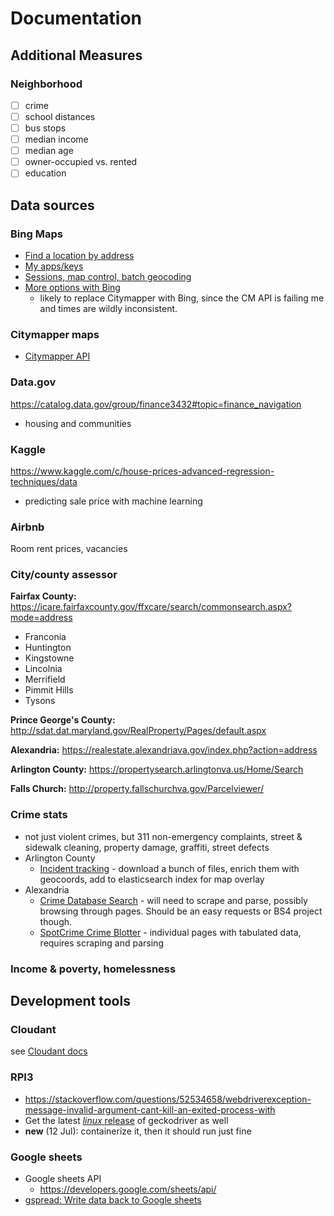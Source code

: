 # Documentation

## Additional Measures

### Neighborhood
* [ ] crime
* [ ] school distances
* [ ] bus stops
* [ ] median income
* [ ] median age
* [ ] owner-occupied vs. rented
* [ ] education

## Data sources
### Bing Maps
* [Find a location by address](https://docs.microsoft.com/en-us/bingmaps/rest-services/locations/find-a-location-by-address#examples)
* [My apps/keys](https://www.bingmapsportal.com/Application)
* [Sessions, map control, batch geocoding](https://docs.microsoft.com/en-us/bingmaps/getting-started/bing-maps-api-best-practices)
* [More options with Bing](https://docs.microsoft.com/en-us/bingmaps/rest-services/routes/)
	* likely to replace Citymapper with Bing, since the CM API is failing me and times are wildly inconsistent.

### Citymapper maps
* [Citymapper API](https://citymapper.3scale.net/)

### Data.gov
https://catalog.data.gov/group/finance3432#topic=finance_navigation
* housing and communities


### Kaggle
https://www.kaggle.com/c/house-prices-advanced-regression-techniques/data
* predicting sale price with machine learning

### Airbnb
Room rent prices, vacancies

### City/county assessor
**Fairfax County:** https://icare.fairfaxcounty.gov/ffxcare/search/commonsearch.aspx?mode=address
- Franconia
- Huntington
- Kingstowne
- Lincolnia
- Merrifield
- Pimmit Hills
- Tysons

**Prince George's County:** http://sdat.dat.maryland.gov/RealProperty/Pages/default.aspx

**Alexandria:** https://realestate.alexandriava.gov/index.php?action=address

**Arlington County:** https://propertysearch.arlingtonva.us/Home/Search

**Falls Church:** http://property.fallschurchva.gov/Parcelviewer/

### Crime stats
* not just violent crimes, but 311 non-emergency complaints, street & sidewalk cleaning, property damage, graffiti, street defects
* Arlington County
	- [Incident tracking](https://police.arlingtonva.us/incident-tracking/) - download a bunch of files, enrich them with geocoords, add to elasticsearch index for map overlay
* Alexandria
	- [Crime Database Search](https://apps.alexandriava.gov/CrimeReport/Result.aspx?&sd=20190506&ed=20200513) - will need to scrape and parse, possibly browsing through pages. Should be an easy requests or BS4 project though.
	- [SpotCrime Crime Blotter](https://spotcrime.com/va/alexandria/daily) - individual pages with tabulated data, requires scraping and parsing

### Income & poverty, homelessness

## Development tools
### Cloudant
see [Cloudant docs](cloudant.md)

### RPI3
* https://stackoverflow.com/questions/52534658/webdriverexception-message-invalid-argument-cant-kill-an-exited-process-with
* Get the latest [_linux_ release](https://github.com/mozilla/geckodriver/releases) of geckodriver as well
* **new** (12 Jul): containerize it, then it should run just fine

### Google sheets
* Google sheets API
  * https://developers.google.com/sheets/api/
* [gspread: Write data back to Google sheets](https://github.com/burnash/gspread#authorization-using-oauth2)

